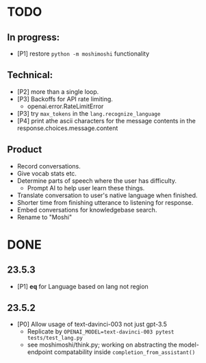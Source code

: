 # TODO

## In progress:
- [P1] restore `python -m moshimoshi` functionality

## Technical:
- [P2] more than a single loop.
- [P3] Backoffs for API rate limiting.
    - openai.error.RateLimitError
- [P3] try `max_tokens` in the `lang.recognize_language`
- [P4] print athe ascii characters for the message contents in the response.choices.message.content

## Product
- Record conversations.
- Give vocab stats etc.
- Determine parts of speech where the user has difficulty.
  - Prompt AI to help user learn these things.
- Translate conversation to user's native language when finished.
- Shorter time from finishing utterance to listening for response.
- Embed conversations for knowledgebase search.
- Rename to "Moshi"

# DONE

## 23.5.3
- [P1] __eq__ for Language based on lang not region

## 23.5.2

- [P0] Allow usage of text-davinci-003 not just gpt-3.5
  - Replicate by `OPENAI_MODEL=text-davinci-003 pytest tests/test_lang.py`
  - see moshimoshi/think.py; working on abstracting the model-endpoint compatability inside `completion_from_assistant()`
